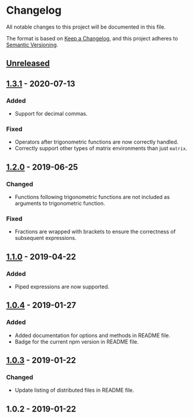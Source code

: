 # Changelog
All notable changes to this project will be documented in this file.

The format is based on [Keep a Changelog](https://keepachangelog.com/en/1.0.0/),
and this project adheres to [Semantic Versioning](https://semver.org).

## [Unreleased]

## [1.3.1] - 2020-07-13
### Added
- Support for decimal commas.

### Fixed
- Operators after trigonometric functions are now correctly handled.
- Correctly support other types of matrix environments than just `matrix`. 

## [1.2.0] - 2019-06-25
### Changed
- Functions following trigonometric functions are not included as arguments to trigonometric function.

### Fixed
- Fractions are wrapped with brackets to ensure the correctness of subsequent expressions.

## [1.1.0] - 2019-04-22
### Added
- Piped expressions are now supported.

## [1.0.4] - 2019-01-27
### Added
- Added documentation for options and methods in README file.
- Badge for the current npm version in README file.

## [1.0.3] - 2019-01-22
### Changed
- Update listing of distributed files in README file.

## 1.0.2 - 2019-01-22

[Unreleased]: https://github.com/KQMATH/tex2max/compare/v1.3.1...HEAD
[1.3.1]: https://github.com/KQMATH/tex2max/compare/v1.3.0...v1.3.1
[1.3.0]: https://github.com/KQMATH/tex2max/compare/v1.2.0...v1.3.0
[1.2.0]: https://github.com/KQMATH/tex2max/compare/v1.1.0...v1.2.0
[1.1.0]: https://github.com/KQMATH/tex2max/compare/v1.0.4...v1.1.0
[1.0.4]: https://github.com/KQMATH/tex2max/compare/v1.0.3...v1.0.4
[1.0.3]: https://github.com/KQMATH/tex2max/compare/v1.0.2...v1.0.3
